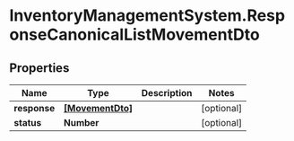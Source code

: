 # InventoryManagementSystem.ResponseCanonicalListMovementDto

## Properties
Name | Type | Description | Notes
------------ | ------------- | ------------- | -------------
**response** | [**[MovementDto]**](MovementDto.md) |  | [optional] 
**status** | **Number** |  | [optional] 


